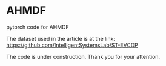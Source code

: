 # AHMDF
pytorch code for AHMDF

The dataset used in the article is at the link: https://github.com/IntelligentSystemsLab/ST-EVCDP

The code is under construction. Thank you for your attention.
